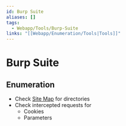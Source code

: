 ```yaml
---
id: Burp Suite
aliases: []
tags:
  - Webapp/Tools/Burp-Suite
links: "[[Webapp/Enumeration/Tools|Tools]]"
---
```


# Burp Suite

## Enumeration

- Check [Site Map](https://portswigger.net/burp/documentation/desktop/tools/target/site-map)
  for directories
- Check intercepted requests for
    - Cookies
    - Parameters
